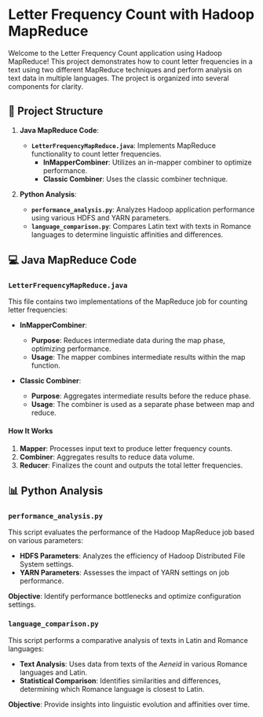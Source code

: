 # Letter Frequency Count with Hadoop MapReduce

Welcome to the Letter Frequency Count application using Hadoop MapReduce! This project demonstrates how to count letter frequencies in a text using two different MapReduce techniques and perform analysis on text data in multiple languages. The project is organized into several components for clarity.

## 📁 Project Structure

1. **Java MapReduce Code**:
   - **`LetterFrequencyMapReduce.java`**: Implements MapReduce functionality to count letter frequencies.
     - **InMapperCombiner**: Utilizes an in-mapper combiner to optimize performance.
     - **Classic Combiner**: Uses the classic combiner technique.

2. **Python Analysis**:
   - **`performance_analysis.py`**: Analyzes Hadoop application performance using various HDFS and YARN parameters.
   - **`language_comparison.py`**: Compares Latin text with texts in Romance languages to determine linguistic affinities and differences.

## 💻 Java MapReduce Code

### `LetterFrequencyMapReduce.java`

This file contains two implementations of the MapReduce job for counting letter frequencies:

- **InMapperCombiner**: 
  - **Purpose**: Reduces intermediate data during the map phase, optimizing performance.
  - **Usage**: The mapper combines intermediate results within the map function.

- **Classic Combiner**:
  - **Purpose**: Aggregates intermediate results before the reduce phase.
  - **Usage**: The combiner is used as a separate phase between map and reduce.

#### How It Works

1. **Mapper**: Processes input text to produce letter frequency counts.
2. **Combiner**: Aggregates results to reduce data volume.
3. **Reducer**: Finalizes the count and outputs the total letter frequencies.

## 📊 Python Analysis

### `performance_analysis.py`

This script evaluates the performance of the Hadoop MapReduce job based on various parameters:

- **HDFS Parameters**: Analyzes the efficiency of Hadoop Distributed File System settings.
- **YARN Parameters**: Assesses the impact of YARN settings on job performance.

**Objective**: Identify performance bottlenecks and optimize configuration settings.

### `language_comparison.py`

This script performs a comparative analysis of texts in Latin and Romance languages:

- **Text Analysis**: Uses data from texts of the *Aeneid* in various Romance languages and Latin.
- **Statistical Comparison**: Identifies similarities and differences, determining which Romance language is closest to Latin.

**Objective**: Provide insights into linguistic evolution and affinities over time.
